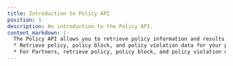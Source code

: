 ```yaml
---
title: Introduction to Policy API
position: 1
description: An introduction to the Policy API.
content_markdown: |-
  The Policy API allows you to retrieve policy information and results. The API supports the following operations:
  * Retrieve policy, policy block, and policy violation data for your policies in the CloudHealth Platform.
  * For Partners, retrieve policy, policy block, and policy violation data for your partner customers' policies in the CloudHealth Platform. Limited to policies in the partner customer's default organization.
---
```

